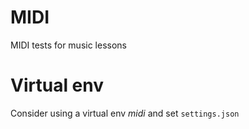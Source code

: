 # MIDI
MIDI tests for music lessons

# Virtual env
Consider using a virtual env _midi_ and set `settings.json`